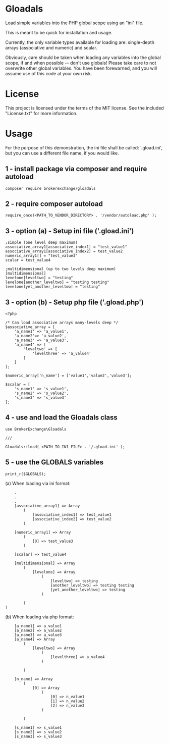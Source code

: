 # Gloadals
Load simple variables into the PHP global scope using an "ini" file.

This is meant to be quick for installation and usage.  

Currently, the only variable types available for loading are: single-depth arrays (associative and numeric) and scalar. 

Obviously, care should be taken when loading any variables into the global scope, if and when possible -- don't use 
globals!  Please take care to not overwrite other global variables. You have been forewarned, and you will assume use of
this code at your own risk.

# License

This project is licensed under the terms of the MIT license. See the included "License.txt" for more information.

# Usage

For the purpose of this demonstration, the ini file shall be called: '.gload.ini', but you can use a different file 
name, if you would like. 

## 1 - install package via composer and require autoload

```
composer require brokerexchange/gloadals 
```

## 2 - require composer autoload

```  
require_once(<PATH_TO_VENDOR_DIRECTORY> . '/vendor/autoload.php' );
```

## 3 - option (a) - Setup ini file ('.gload.ini')

```
;simple (one level deep maximum)
associative_array1[associative_index1] = "test_value1"  
associative_array1[associative_index2] = test_value2  
numeric_array1[] = "test_value3"  
scalar = test_value4

;multidimensional (up to two levels deep maximum)
[multidimensional]
levelone[leveltwo] = "testing"
levelone[another_leveltwo] = "testing testing"
levelone[yet_another_leveltwo] = "testing"  
```

## 3 - option (b) - Setup php file ('.gload.php')

```
<?php

/* Can load associative arrays many-levels deep */
$associative_array = [
    'a_name1' => 'a_value1',
    'a_name2'=> 'a_value2',
    'a_name3' => 'a_value3',
    'a_name4' => [
        'leveltwo' => [
            'levelthree' => 'a_value4'
        ]
    ]
];

$numeric_array['n_name'] = ['value1','value2','value3'];

$scalar = [
    's_name1' => 's_value1',
    's_name2' => 's_value2',
    's_name3' => 's_value3'
];
```

 
## 4 - use and load the Gloadals class

```
use BrokerExchange\Gloadals

///
 
Gloadals::load( <PATH_TO_INI_FILE> . '/.gload.ini' );
```

## 5 - use the GLOBALS variables

```print_r($GLOBALS);```


(a) When loading via ini format:
```...
    .
    .
    .
    [associative_array1] => Array
        (
            [associative_index1] => test_value1
            [associative_index2] => test_value2
        )

    [numeric_array1] => Array
        (
            [0] => test_value3
        )

    [scalar] => test_value4
            
    [multidimensional] => Array
        (
            [levelone] => Array
                (
                    [leveltwo] => testing
                    [another_leveltwo] => testing testing
                    [yet_another_leveltwo] => testing
                )

        )        
)
```

(b) When loading via php format:
```
    [a_name1] => a_value1
    [a_name2] => a_value2
    [a_name3] => a_value3
    [a_name4] => Array
        (
            [leveltwo] => Array
                (
                    [levelthree] => a_value4
                )

        )

    [n_name] => Array
        (
            [0] => Array
                (
                    [0] => n_value1
                    [1] => n_value2
                    [2] => n_value3
                )

        )

    [s_name1] => s_value1
    [s_name2] => s_value2
    [s_name3] => s_value3
```